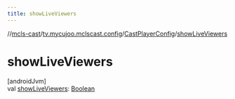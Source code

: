 ```yaml
---
title: showLiveViewers
---
```

//[mcls-cast](../../../index.html)/[tv.mycujoo.mclscast.config](../index.html)/[CastPlayerConfig](index.html)/[showLiveViewers](show-live-viewers.html)



# showLiveViewers



[androidJvm]\
val [showLiveViewers](show-live-viewers.html): [Boolean](https://kotlinlang.org/api/latest/jvm/stdlib/kotlin/-boolean/index.html)




